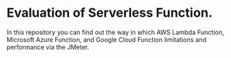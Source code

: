 # Evaluation of Serverless Function.

In this repository you can find out the way in which AWS Lambda Function, Microsoft Azure Function, and Google Cloud Function limitations and performance via the JMeter.
